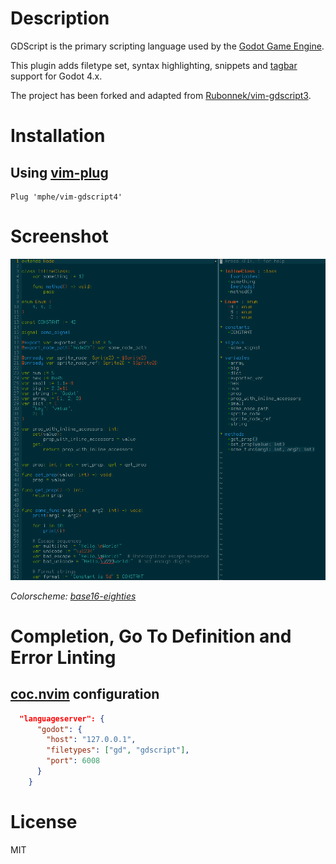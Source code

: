 # Description
GDScript is the primary scripting language used by the [Godot Game Engine](https://godotengine.org/).

This plugin adds filetype set, syntax highlighting, snippets and [tagbar](https://github.com/preservim/tagbar) support for Godot 4.x.

The project has been forked and adapted from [Rubonnek/vim-gdscript3](https://github.com/Rubonnek/vim-gdscript3).


# Installation
## Using [vim-plug](https://github.com/junegunn/vim-plug)

```vim
Plug 'mphe/vim-gdscript4'
```

# Screenshot

![Screenshot](screenshot.png)

*Colorscheme: [base16-eighties](https://github.com/chriskempson/base16-vim)*

# Completion, Go To Definition and Error Linting

## [coc.nvim](https://github.com/neoclide/coc.nvim) configuration

```json
  "languageserver": {
      "godot": {
        "host": "127.0.0.1",
        "filetypes": ["gd", "gdscript"],
        "port": 6008
      }
    }
```

# License
MIT
